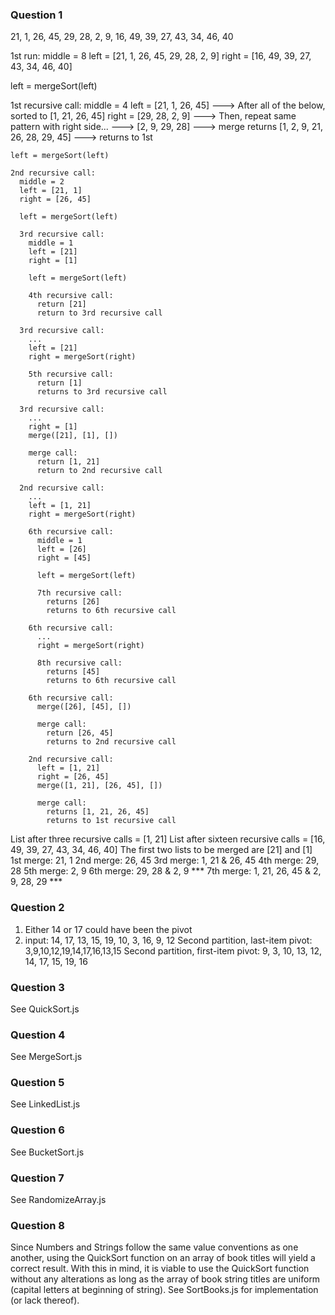 ### Question 1

21, 1, 26, 45, 29, 28, 2, 9, 16, 49, 39, 27, 43, 34, 46, 40

1st run:
  middle = 8
  left = [21, 1, 26, 45, 29, 28, 2, 9]
  right = [16, 49, 39, 27, 43, 34, 46, 40]

  left = mergeSort(left)

  1st recursive call:
    middle = 4
    left = [21, 1, 26, 45] ---> After all of the below, sorted to [1, 21, 26, 45]
    right = [29, 28, 2, 9] ---> Then, repeat same pattern with right side... ---> [2, 9, 29, 28]  ---> merge returns [1, 2, 9, 21, 26, 28, 29, 45] ---> returns to 1st

    left = mergeSort(left)

    2nd recursive call:
      middle = 2
      left = [21, 1]
      right = [26, 45]

      left = mergeSort(left)

      3rd recursive call:
        middle = 1
        left = [21]
        right = [1]

        left = mergeSort(left)

        4th recursive call:
          return [21]
          return to 3rd recursive call
      
      3rd recursive call:
        ...
        left = [21]
        right = mergeSort(right)

        5th recursive call:
          return [1]
          returns to 3rd recursive call

      3rd recursive call:
        ...
        right = [1]
        merge([21], [1], [])

        merge call:
          return [1, 21]
          return to 2nd recursive call

      2nd recursive call:
        ...
        left = [1, 21]
        right = mergeSort(right)
        
        6th recursive call:
          middle = 1
          left = [26]
          right = [45]

          left = mergeSort(left)

          7th recursive call:
            returns [26]
            returns to 6th recursive call

        6th recursive call:
          ...
          right = mergeSort(right)

          8th recursive call:
            returns [45]
            returns to 6th recursive call
        
        6th recursive call:
          merge([26], [45], [])

          merge call:
            return [26, 45]
            returns to 2nd recursive call
          
        2nd recursive call:
          left = [1, 21]
          right = [26, 45]
          merge([1, 21], [26, 45], [])

          merge call:
            returns [1, 21, 26, 45]
            returns to 1st recursive call

List after three recursive calls = [1, 21]
List after sixteen recursive calls = [16, 49, 39, 27, 43, 34, 46, 40]
The first two lists to be merged are [21] and [1]
1st merge: 21, 1
2nd merge: 26, 45
3rd merge: 1, 21 & 26, 45
4th merge: 29, 28
5th merge: 2, 9
6th merge: 29, 28 & 2, 9
*** 7th merge: 1, 21, 26, 45 & 2, 9, 28, 29 ***


### Question 2
 1) Either 14 or 17 could have been the pivot
 2) 
    input: 14, 17, 13, 15, 19, 10, 3, 16, 9, 12
    Second partition, last-item pivot: 3,9,10,12,19,14,17,16,13,15
    Second partition, first-item pivot: 9, 3, 10, 13, 12, 14, 17, 15, 19, 16

### Question 3
  See QuickSort.js

### Question 4
  See MergeSort.js

### Question 5
  See LinkedList.js

### Question 6
  See BucketSort.js

### Question 7
  See RandomizeArray.js

### Question 8
  Since Numbers and Strings follow the same value conventions as one another, using the QuickSort function on an array of book titles will yield a correct result. With this in mind, it is viable to use the QuickSort function without any alterations as long as the array of book string titles are uniform (capital letters at beginning of string).
  See SortBooks.js for implementation (or lack thereof).